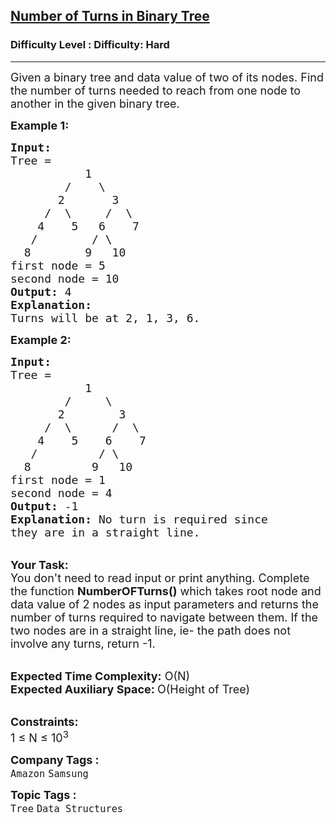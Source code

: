 <h2><a href="https://www.geeksforgeeks.org/problems/number-of-turns-in-binary-tree/1?page=2&difficulty=Hard&status=unsolved&sortBy=submissions">Number of Turns in Binary Tree</a></h2><h3>Difficulty Level : Difficulty: Hard</h3><hr><div class="problems_problem_content__Xm_eO"><p><span style="font-size:18px">Given a binary tree and data value of two of its nodes. Find the number of turns needed to reach from one node to another in the given binary tree.</span></p>

<p><strong><span style="font-size:18px">Example 1:</span></strong></p>

<pre><span style="font-size:18px"><strong>Input:      </strong>
Tree = 
           1
        /    \
       2       3
     /  \     /  \
    4    5   6    7                        
   /        / \                        
  8        9   10   </span>
<span style="font-size:18px">first node = 5
second node = 10</span>
<span style="font-size:18px"><strong>Output:</strong> 4</span>
<span style="font-size:18px"><strong>Explanation: 
</strong>Turns will be at 2, 1, 3, 6.</span>
</pre>

<p><span style="font-size:18px"><strong>Example 2:</strong></span></p>

<pre><span style="font-size:18px"><strong>Input:      </strong>
Tree = 
           1
        /     \
       2        3
     /  \      /  \
    4    5    6    7                        
   /         / \                        
  8         9   10   </span>
<span style="font-size:18px">first node = 1
second node = 4  </span>
<span style="font-size:18px"><strong>Output:</strong> -1</span>
<span style="font-size:18px"><strong>Explanation: </strong>No turn is required since 
they are in a straight line.</span></pre>

<p><br>
<span style="font-size:18px"><strong>Your Task: &nbsp;</strong><br>
You don't need to read input or print anything. Complete the function <strong>NumberOFTurns()</strong> which takes root node and data value of 2 nodes as input parameters and returns the number of turns required to navigate between them. If the two nodes are in a straight line, ie- the path does not involve any turns, return -1.</span></p>

<p><br>
<span style="font-size:18px"><strong>Expected Time Complexity:</strong> O(N)<br>
<strong>Expected Auxiliary Space: </strong>O(Height of Tree)</span></p>

<p><br>
<span style="font-size:18px"><strong>Constraints:</strong><br>
1 ≤ N ≤ 10<sup>3</sup></span></p>
</div><p><span style=font-size:18px><strong>Company Tags : </strong><br><code>Amazon</code>&nbsp;<code>Samsung</code>&nbsp;<br><p><span style=font-size:18px><strong>Topic Tags : </strong><br><code>Tree</code>&nbsp;<code>Data Structures</code>&nbsp;